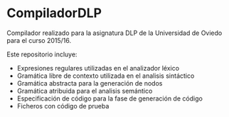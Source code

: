 # CompiladorDLP

Compilador realizado para la asignatura DLP de la Universidad de Oviedo para el curso 2015/16.

Este repositorio incluye:
* Expresiones regulares utilizadas en el analizador léxico
* Gramática libre de contexto utilizada en el analisis sintáctico
* Gramática abstracta para la generación de nodos
* Gramática atribuida para el analisis semántico
* Especificación de código para la fase de generación de código
* Ficheros con código de prueba
